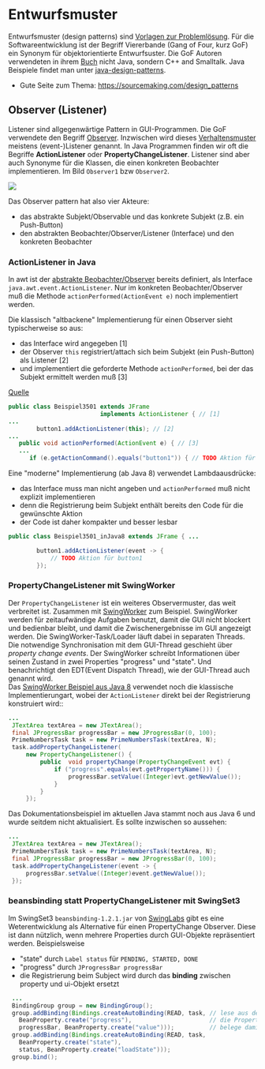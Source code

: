 # Entwurfsmuster

Entwurfsmuster (design patterns) sind [Vorlagen zur Problemlösung](https://de.wikipedia.org/wiki/Entwurfsmuster). Für die Softwareentwicklung ist der Begriff Viererbande (Gang of Four, kurz GoF) ein Synonym für objektorientierte Entwurfsuster. Die GoF Autoren verwendeten in ihrem [Buch](https://en.wikipedia.org/wiki/Design_Patterns) nicht Java, sondern C++ and Smalltalk. Java Beispiele findet man unter [java-design-patterns](https://java-design-patterns.com/).

* Gute Seite zum Thema: https://sourcemaking.com/design_patterns

## Observer (Listener)

Listener sind allgegenwärtige Pattern in GUI-Programmen. Die GoF verwendete den Begriff [Observer](https://sourcemaking.com/design_patterns/observer). Inzwischen wird dieses [Verhaltensmuster](https://en.wikipedia.org/wiki/Behavioral_pattern) meistens (event-)Listener genannt. In Java Programmen finden wir oft die Begriffe __ActionListener__ oder __PropertyChangeListener__. Listener sind aber auch Synonyme für die Klassen, die einen konkreten Beobachter implementieren. Im Bild ```Observer1``` bzw ```Observer2```.

![](https://upload.wikimedia.org/wikipedia/commons/0/01/W3sDesign_Observer_Design_Pattern_UML.jpg)

Das Observer pattern hat also vier Akteure:

* das abstrakte Subjekt/Observable und das konkrete Subjekt (z.B. ein Push-Button)
* den abstrakten Beobachter/Observer/Listener (Interface) und den konkreten Beobachter

### ActionListener in Java

In awt ist der [abstrakte Beobachter/Observer](https://de.wikipedia.org/wiki/Datei:Beobachterentwurfsmuster.png) bereits definiert, als Interface ```java.awt.event.ActionListener```. Nur im konkreten Beobachter/Observer muß die Methode ```actionPerformed(ActionEvent e)``` noch implementiert werden.

Die klassisch "altbackene" Implementierung für einen Observer sieht typischerweise so aus: 

* das Interface wird angegeben [1]
* der Observer ```this``` registriert/attach sich beim Subjekt (ein Push-Button) als Listener [2]
* und implementiert die geforderte Methode ```actionPerformed```, bei der das Subjekt ermittelt werden muß [3]

[Quelle](https://dbs.cs.uni-duesseldorf.de/lehre/docs/java/javabuch/html/k100227.html#sectlevel3id035002002)

```java
public class Beispiel3501 extends JFrame 
                          implements ActionListener { // [1]
...
 		button1.addActionListener(this); // [2]
...
   public void actionPerformed(ActionEvent e) { // [3]
   ... 
      if (e.getActionCommand().equals("button1")) { // TODO Aktion für button1

```

Eine "moderne" Implementierung (ab Java 8) verwendet Lambdaausdrücke:

* das Interface muss man nicht angeben und ```actionPerformed``` muß nicht explizit implementieren
* denn die Registrierung beim Subjekt enthält bereits den Code für die gewünschte Aktion
* der Code ist daher kompakter und besser lesbar

```java
public class Beispiel3501_inJava8 extends JFrame { ...

		button1.addActionListener(event -> {
			// TODO Aktion für button1
		});
```

### PropertyChangeListener mit SwingWorker

Der ```PropertyChangeListener```  ist ein weiteres Observermuster, das weit verbreitet ist. Zusammen mit [SwingWorker](https://en.wikipedia.org/wiki/SwingWorker) zum Beispiel. SwingWorker werden für zeitaufwändige Aufgaben benutzt, damit die GUI nicht blockert und bedienbar bleibt, und damit die Zwischenergebnisse im GUI angezeigt werden. Die SwingWorker-Task/Loader läuft dabei in separaten Threads. Die notwendige Synchronisation mit dem GUI-Thread geschieht über _property change events_. Der SwingWorker schreibt Informationen über seinen Zustand in zwei Properties "progress" und "state". Und benachrichtigt den EDT(Event Dispatch Thread), wie der GUI-Thread auch genannt wird.  
Das [SwingWorker Beispiel aus Java 8](https://docs.oracle.com/javase/8/docs/api/javax/swing/SwingWorker.html#publish-V...-) verwendet noch die klassische  Implementierungart, wobei der ```ActionListener``` direkt bei der Registrierung konstruiert wird::
 
```java
...
 JTextArea textArea = new JTextArea();
 final JProgressBar progressBar = new JProgressBar(0, 100);
 PrimeNumbersTask task = new PrimeNumbersTask(textArea, N);
 task.addPropertyChangeListener(
     new PropertyChangeListener() {
         public  void propertyChange(PropertyChangeEvent evt) {
             if ("progress".equals(evt.getPropertyName())) {
                 progressBar.setValue((Integer)evt.getNewValue());
             }
         }
     });
```
 
Das Dokumentationsbeispiel im aktuellen Java stammt noch aus Java 6 und wurde seitdem nicht aktualisiert. Es sollte inzwischen so aussehen:

```java
...
 JTextArea textArea = new JTextArea();
 PrimeNumbersTask task = new PrimeNumbersTask(textArea, N);
 final JProgressBar progressBar = new JProgressBar(0, 100);
 task.addPropertyChangeListener(event -> {
     progressBar.setValue((Integer)event.getNewValue());
 });
```

### beansbinding statt PropertyChangeListener mit SwingSet3

Im SwingSet3 ```beansbinding-1.2.1.jar``` von [SwingLabs](https://en.wikipedia.org/wiki/SwingLabs) gibt es eine Weterentwicklung als Alternative für einen PropertyChange Observer. Diese ist dann nützlich, wenn mehrere Properties durch GUI-Objekte repräsentiert werden. Beispielsweise
 
* "state" durch ```Label status``` für ```PENDING, STARTED, DONE```
* "progress" durch ```JProgressBar progressBar```
* die Registrierung beim Subject wird durch das __binding__ zwischen property und ui-Objekt ersetzt
 
```java
 ...
 BindingGroup group = new BindingGroup();
 group.addBinding(Bindings.createAutoBinding(READ, task, // lese aus der SwingWorker task
   BeanProperty.create("progress"),                      // die Property "progress" und
   progressBar, BeanProperty.create("value")));          // belege damit progressBar Property "value"
 group.addBinding(Bindings.createAutoBinding(READ, task, 
   BeanProperty.create("state"),
   status, BeanProperty.create("loadState")));
 group.bind();
````
 